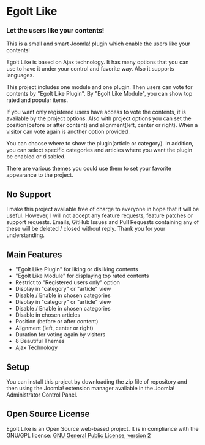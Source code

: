 # Egolt Like
### Let the users like your contents!

This is a small and smart Joomla! plugin which enable the users like your contents!

Egolt Like is based on Ajax technology. It has many options that you can use to have it under your control and favorite way. Also it supports languages.

This project includes one module and one plugin. Then users can vote for contents by "Egolt Like Plugin". By "Egolt Like Module", you can show top rated and popular items.

If you want only registered users have access to vote the contents, it is available by the project options. Also with project options you can set the position(before or after content) and alignment(left, center or right). When a visitor can vote again is another option provided.

You can choose where to show the plugin(article or category). In addition, you can select specific categories and articles where you want the plugin be enabled or disabled.

There are various themes you could use them to set your favorite appearance to the project.

## No Support
I make this project available free of charge to everyone in hope that it will be useful. However, I will not accept any feature requests, feature patches or support requests. Emails, GitHub Issues and Pull Requests containing any of these will be deleted / closed without reply. Thank you for your understanding.

## Main Features
* "Egolt Like Plugin" for liking or disliking contents
* "Egolt Like Module" for displaying top rated contents
* Restrict to "Registered users only" option
* Display in "category" or "article" view
* Disable / Enable in chosen categories
* Display in "category" or "article" view
* Disable / Enable in chosen categories
* Disable in chosen articles
* Position (before or after content)
* Alignment (left, center or right)
* Duration for voting again by visitors
* 8 Beautiful Themes
* Ajax Technology

## Setup
You can install this project by downloading the zip file of repository and then using the Joomla! extension manager available in the Joomla! Administrator Control Panel.

## Open Source License

Egolt Like is an Open Source web-based project. It is in compliance with the GNU/GPL license:
[GNU General Public License, version 2
](http://www.gnu.org/licenses/old-licenses/gpl-2.0.html)